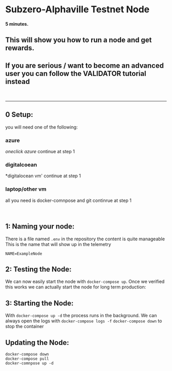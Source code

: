 # Subzero-Alphaville Testnet Node

#### 5 minutes.

## This will show you how to run a node and get rewards.
## If you are serious / want to become an advanced user you can follow the VALIDATOR tutorial instead

<br/>

---

## 0 Setup:
you will need one of the following:

### azure
*oneclick azure*
continue at step 1

### digitalcoean
*digitalocean vm'
continue at step 1

### laptop/other vm
all you need is docker-comnpose and git
continrue at step 1

<br/>

## 1: Naming your node:

There is a file named `.env` in the repository the content is quite manageable
This is the name that will show up in the telemetry

```
NAME=ExampleNode
```

## 2: Testing the Node:

We can now easily start the node with `docker-compose up`.
Once we verified this works we can actually start the node for long term production:

## 3: Starting the Node:

With `docker-compose up -d` the process runs in the background.
We can always open the logs with `docker-compose logs -f`
`docker-compose down` to stop the container

## Updating the Node:
```
docker-compose down
docker-compose pull
docker-comnpose up -d
```

